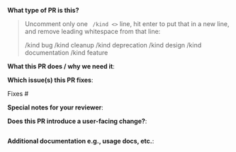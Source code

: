 <!--  Thanks for sending a pull request!  Here are some tips for you:

1. If this is your first time, please read our contributor guidelines: https://github.com/phenixblue/imageswap-webhook/blob/master/CONTRIBUTING.md
2. Please label this pull request according to what type of issue you are addressing, especially if this is a release targeted pull request.
3. Ensure you have added and/or ran the appropriate tests for your PR
4. If the PR is unfinished, please mark it as "[WIP]"
-->

**What type of PR is this?**
> Uncomment only one ` /kind <>` line, hit enter to put that in a new line, and remove leading whitespace from that line:
>
> /kind bug
> /kind cleanup
> /kind deprecation
> /kind design
> /kind documentation
> /kind feature

**What this PR does / why we need it**:

**Which issue(s) this PR fixes**:
<!--
*Automatically closes linked issue when PR is merged.
Usage: `Fixes #<issue number>`, or `Fixes (paste link of issue)`.
-->
Fixes #

**Special notes for your reviewer**:

**Does this PR introduce a user-facing change?**:
<!--
If no, just write "NONE" in the release-note block below.
If yes, a release note is required:
Enter your extended release note in the block below. If the PR requires additional action from users switching to the new release, include the string "action required"
-->

```release-note

```

**Additional documentation e.g., usage docs, etc.**:
<!--
This section can be blank if this pull request does not require a release note.

When adding links which point to resources within git repositories, like supporting documentation, please reference a specific commit and avoid
linking directly to the master branch. This ensures that links reference a
specific point in time, rather than a document that may change over time.

See here for guidance on getting permanent links to files: https://help.github.com/en/articles/getting-permanent-links-to-files

Please use the following format for linking documentation:
- [Usage]: <link>
- [Other doc]: <link>
-->

```docs

```